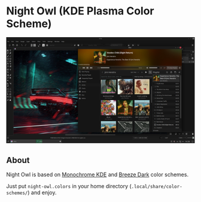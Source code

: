 # Night Owl (KDE Plasma Color Scheme)

<div align="center">
  <img src="images/20210415_143638.jpg"
       alt="Night Owl - KDE Plasma Color Scheme">
</div>

## About

Night Owl is based on [Monochrome KDE](https://gitlab.com/pwyde/monochrome-kde) and [Breeze Dark](https://develop.kde.org/hig/style/color/dark/) color schemes.

Just put `night-owl.colors` in your home directory (`.local/share/color-schemes/`) and enjoy.
